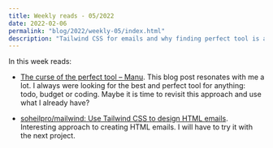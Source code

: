 ```yaml
---
title: Weekly reads - 05/2022
date: 2022-02-06
permalink: "blog/2022/weekly-05/index.html"
description: "Tailwind CSS for emails and why finding perfect tool is a curse."
---
```


In this week reads:

- [The curse of the perfect tool – Manu](https://manuelmoreale.com/the-curse-of-the-perfect-tool). This blog post resonates with me a lot. I always were looking for the best and perfect tool for anything: todo, budget or coding. Maybe it is time to revisit this approach and use what I already have?

- [soheilpro/mailwind: Use Tailwind CSS to design HTML emails](https://github.com/soheilpro/mailwind). Interesting approach to creating HTML emails. I will have to try it with the next project.
